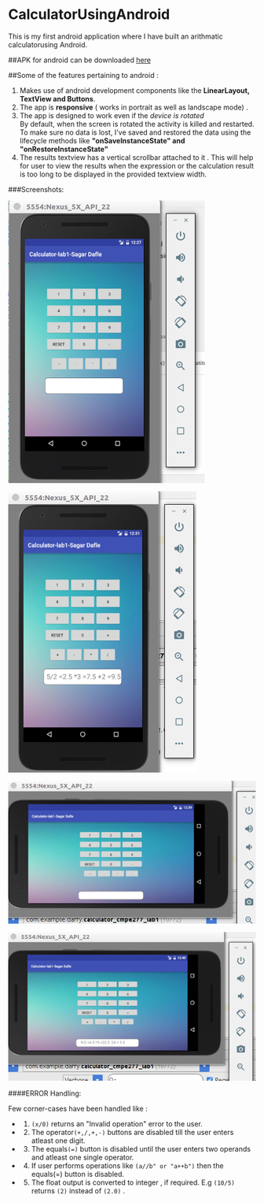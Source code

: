 # CalculatorUsingAndroid
This is my first android application where I have built an arithmatic calculatorusing Android.

##APK for android can be downloaded [here](https://github.com/sagardafle/CalculatorUsingAndroid/blob/master/apk_to_download/app-debug.apk) 

##Some of the features pertaining to android : 
1. Makes use of android development components like the **LinearLayout, TextView and Buttons**.
2. The app is **responsive** ( works in portrait as well as landscape mode) .
3. The app is designed to work even if the *device is rotated*  
By default, when the screen is rotated the activity is killed and restarted. 
To make sure no data is lost, I've saved and restored the data using the lifecycle methods like **"onSaveInstanceState" and "onRestoreInstanceState"**
4. The results textview has a vertical scrollbar attached to it . This will help for user to view the results when the expression or the calculation result is too long to be displayed in the provided textview width. 

###Screenshots:

![alt text](https://github.com/sagardafle/CalculatorUsingAndroid/blob/master/Screenshots/Screenshot%20from%202016-06-20%2001-28-35.png "The homescreen of calculator in portrait mode") 

![alt text](https://github.com/sagardafle/CalculatorUsingAndroid/blob/master/Screenshots/Screenshot%20from%202016-06-20%2001-31-59.png "Performed some basic calculation in the app. The app is capable to perform the chain operations. A division,multiplicaiton and addition has been performed in this case") 

![alt text](https://github.com/sagardafle/CalculatorUsingAndroid/blob/master/Screenshots/Screenshot%20from%202016-06-20%2001-40-36.png "The homescreen of calculator in landscape mode") 

![alt text](https://github.com/sagardafle/CalculatorUsingAndroid/blob/master/Screenshots/Screenshot%20from%202016-06-20%2001-41-23.png "The buttons and the entire layout are resized to make sure that the entire app behaves as expected. Capable to restore the data on screen orientation.") 

####ERROR Handling:

Few corner-cases have been handled like :
* 1. `(x/0)` returns an "Invalid operation" error to the user.
* 2. The operator`(+,/,+,-)` buttons are disabled till the user enters atleast one digit.
* 3. The equals`(=)` button is disabled until the user enters two operands and atleast one single operator.
* 4. If user performs operations like `(a//b" or "a++b")` then the equals(=) button is disabled. 
* 5. The float output is converted to integer , if required. E.g `(10/5)` returns `(2)` instead of `(2.0)` .

